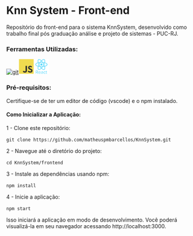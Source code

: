 # Knn System - Front-end
Repositório do front-end para o sistema KnnSystem, desenvolvido como trabalho final pós graduação análise e projeto de sistemas - PUC-RJ.

<h3 align="left">Ferramentas Utilizadas:</h3>
<p align="left"><a href="https://git-scm.com/" target="_blank" rel="noreferrer"><img src="https://www.vectorlogo.zone/logos/git-scm/git-scm-icon.svg" alt="git" width="40" height="40"/></a><a href="https://developer.mozilla.org/en-US/docs/Web/JavaScript" target="_blank" rel="noreferrer"><img src="https://raw.githubusercontent.com/devicons/devicon/master/icons/javascript/javascript-original.svg" alt="javascript" width="40" height="40"/></a><a href="https://reactjs.org/" target="_blank" rel="noreferrer"><img src="https://raw.githubusercontent.com/devicons/devicon/master/icons/react/react-original-wordmark.svg" alt="react" width="40" height="40"/></a></p>


### Pré-requisitos:
Certifique-se de ter um editor de código (vscode) e o npm instalado.

#### Como Inicializar a Aplicação:

1 - Clone este repositório:

    git clone https://github.com/matheuspmbarcellos/KnnSystem.git

2 - Navegue até o diretório do projeto:

    cd KnnSystem/frontend

3 - Instale as dependências usando npm:

    npm install

4 - Inicie a aplicação:

    npm start

Isso iniciará a aplicação em modo de desenvolvimento. Você poderá visualizá-la em seu navegador acessando http://localhost:3000.
